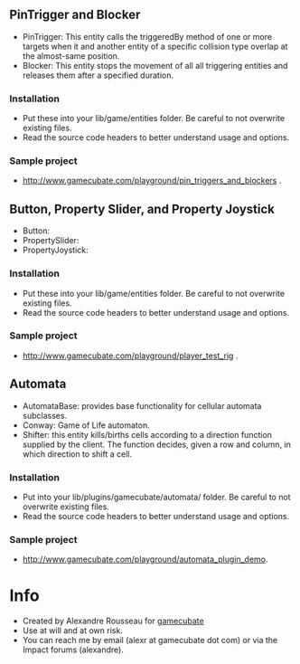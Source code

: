 ## PinTrigger and Blocker

* PinTrigger: This entity calls the triggeredBy method of one or more
  targets when it and another entity of a specific collision type overlap at
  the almost-same position.
* Blocker: This entity stops the movement of all all triggering entities
  and releases them after a specified duration.

### Installation
* Put these into your lib/game/entities folder. Be careful to not overwrite existing files.
* Read the source code headers to better understand usage and options.

### Sample project
* http://www.gamecubate.com/playground/pin_triggers_and_blockers .


## Button, Property Slider, and Property Joystick

* Button: 
* PropertySlider: 
* PropertyJoystick: 

### Installation
* Put these into your lib/game/entities folder. Be careful to not overwrite existing files.
* Read the source code headers to better understand usage and options.

### Sample project
* http://www.gamecubate.com/playground/player_test_rig .


## Automata

* AutomataBase: provides base functionality for cellular automata subclasses.
* Conway: Game of Life automaton.
* Shifter: this entity kills/births cells according to a direction function supplied by the client. The function decides, given a row and column, in which direction to shift a cell.

### Installation
* Put into your lib/plugins/gamecubate/automata/ folder. Be careful to not overwrite existing files.
* Read the source code headers to better understand usage and options.

### Sample project
* http://www.gamecubate.com/playground/automata_plugin_demo.


# Info
* Created by Alexandre Rousseau for [gamecubate](http://www.gamecubate.com)
* Use at will and at own risk.
* You can reach me by email (alexr at gamecubate dot com) or via the Impact
  forums (alexandre).
